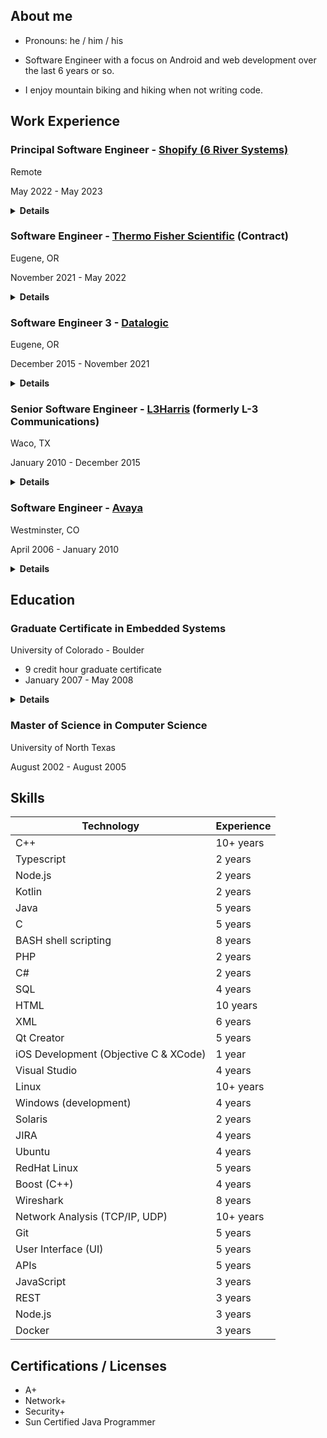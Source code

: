## About me

- Pronouns: he / him / his
 
- Software Engineer with a focus on Android and web development over the last 6 years or so.

- I enjoy mountain biking and hiking when not writing code.

## Work Experience

### Principal Software Engineer - [Shopify (6 River Systems)](https://6river.com/)
Remote

May 2022 - May 2023

<details>
 <summary><b>Details</b></summary>
 
* I was on the engineering team at 6 River Systems, which was owned by Shopify Inc.
* Node.js (Typescript) development for a warehouse robot running on ROS (Robot Operating System). 
* Android development in Kotlin and Typescript (webview) for Zebra TC21 mobile device
* Main project: transformed large Node.js codebase to run in an Android (Chrome) webview
* Implemented a self-updating mechanism for the Android app in Kotlin
* Developed for backend services using Kubernetes, Terraform and Docker on Google cloud (GCP)
</details>

### Software Engineer - [Thermo Fisher Scientific](https://www.thermofisher.com) (Contract)
Eugene, OR

November 2021 - May 2022

<details>
 <summary><b>Details</b></summary>
 
* C++ development on Windows 10 for for [Attune NxT Flow Cytometry](https://www.thermofisher.com/us/en/home/life-science/cell-analysis/flow-cytometry/flow-cytometers/attune-nxt-flow-cytometer/models/nxt.html) product
* Updated software to be compatible with new REST APIs (device registration and file transfer)
* Improved company's software engineer hiring process
</details>
 
### Software Engineer 3 - [Datalogic](https://www.datalogic.com/)
Eugene, OR

December 2015 - November 2021

<details>
 <summary><b>Details</b></summary>
 
* Served a team technical lead for last 3 years or so
* Design work - working on a small teams means lots of requirements engineering, design, and idea generation is up for grabs. I found myself filling these roles often.
* Worked on Android applications in Java and Kotlin (Scan2Deploy, DXU, SoftSpot)
* Worked on Windows CE applications in C and C# (SoftSpot, Wi-Fi SDK, Wi-Fi control panel, scanner SDK, sample applications, TCP/IP over USB, cesync library)
* Worked on Windows 7/10 desktop software in C# and Electron (DXU Desktop)
* Develop SDKs for Xamarin, Cordova and React Native frameworks for Android development
* Serve as developer advocate - supported developers by answering questions about API usage on developer forum and on Github, creating useful sample apps, advocating internally for developer-requested features
* Served as team DevOps engineer - setup and maintained Gitlab CI/CD infrastructure
* Developed web app using node.js and Angular (Scan2Deploy Studio)
* Built a [developer documentation site](https://datalogic.github.io) for the company and kept it up to date, based on Docusaurus
* Lead effort to get other development teams in the company to document their APIs on the site
* Conducted technical interviews for new hires (20 or so)


Skills Used
Win32 API, C, C++, C#, Visual Studio, Java, Kotlin, Android Studio, Windows CE, driver development, Android 6/7, git, Gitlab, node.js, Angular, Xamarin, Cordova, React, dokku, Docker, Linux
</details>
 
### Senior Software Engineer - [L3Harris](https://www.l3harris.com/) (formerly L-3 Communications)
Waco, TX

January 2010 - December 2015

<details>
 <summary><b>Details</b></summary>
 
* Software Engineer for [LINc](https://www.l3harris.com/all-capabilities/linc-multi-level-secure-communications-system) communications system 
* Developed embedded touch screen-based device using Qt QML, and C++ on OpenEmbedded Linux
* Designed and developed C++ software on RedHat Linux to provide VoIP calling, presence information, and recording functionality to the LINc system.
* Helped design and develop a Software Development Kit (SDK) for LINc system using C++ and Boost.
* Developed C-130 aircraft simulator software using C++ and C#. Interfaced with ARINC-429, Digital I/O and Analog I/O devices via UEI hardware
* Short term development on various other projects in Java and C#
* System hardening at the application (using HP FORTIFY) and OS levels
* Maintained LINc VoIP iOS iPhone app in Objective-C.
* Mentored junior engineers
* Helped interview potential new hires
</details>

### Software Engineer - [Avaya](https://www.avaya.com/)
Westminster, CO

April 2006 - January 2010

<details>
 <summary><b>Details</b></summary>
 
* Developed software on Avaya [Communication Manager](https://documentation.avaya.com/bundle/CommunicationManagerPOS_r8.0/page/CommunicationManagerOverview.html) telephony server, focusing on SIP and H.323 protocols.
* Used well-structured development processes and tools to deliver new features and bug fixes to large C/C++ Linux-platform code base (7 million+ lines of code).
* Designed, developed and tested [User-to-User SIP header RFC implementation](https://datatracker.ietf.org/doc/html/rfc7433)
* Performed rotation as a Tier 4 Escalation Support Engineer, working on a variety of critical and non- critical customer issues.
* Demonstrated a wide-range of rapid technical debugging skills - reading code and fixing bugs in C++, reporting problems, quickly becoming an "expert" with system features, capturing, filtering and analyzing log files, providing custom patches to critical product defects, and analyzing traffic on customer data networks (Wireshark)
* Interacted with a variety of other Avaya and 3rd party products (Avaya: SES, AES, CMS, IQ, G860 High Density Gateway. 3rd Party: Cisco phones and servers, NICE and Witness IVRs, Acme Packet Session Border Controllers, Microsoft Unified Messaging, etc.).
* Demonstrated exceptional communication skills with customer support staff and engineers, explaining issues and working to resolve them.
</details>

## Education

### Graduate Certificate in Embedded Systems
University of Colorado - Boulder
- 9 credit hour graduate certificate 
- January 2007 - May 2008

<details>
 <summary><b>Details</b></summary>
 
- GPA: 3.7

• ECEN 5613 - Embedded Systems Design

Introduced system hardware and firmware design for embedded applications. Independently designed and developed a hardware platform encompassing a microcontroller and peripherals. Developed firmware in C and assembly for 8051-based 8-bit processor. Designed and developed a basic VoIP phone as final project.

• ECEN 5033 - Real Time Digital Media

• ECEN 5543 - Software Engineering of Standalone Programs
</details>

### Master of Science in Computer Science
University of North Texas

August 2002 - August 2005



## Skills

Technology | Experience
-----------|------------
C++ | 10+ years
Typescript | 2 years
Node.js | 2 years
Kotlin | 2 years
Java | 5 years
C | 5 years
BASH shell scripting | 8 years
PHP | 2 years
C# | 2 years
SQL | 4 years
HTML | 10 years
XML | 6 years
Qt Creator | 5 years
iOS Development (Objective C & XCode) | 1 year
Visual Studio | 4 years
Linux | 10+ years
Windows (development) | 4 years
Solaris | 2 years
JIRA | 4 years
Ubuntu | 4 years
RedHat Linux | 5 years
Boost (C++) | 4 years
Wireshark | 8 years
Network Analysis (TCP/IP, UDP) | 10+ years
Git | 5 years
User Interface (UI) |5 years
APIs | 5 years
JavaScript | 3 years
REST | 3 years
Node.js | 3 years
Docker | 3 years

## Certifications / Licenses
- A+
- Network+
- Security+
- Sun Certified Java Programmer
